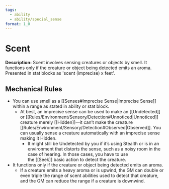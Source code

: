 ```yaml
---
tags:
  - ability
  - ability/special_sense
format: 1_0
---
```

# Scent

**Description:** Scent involves sensing creatures or objects by smell. It functions only if the creature or object being detected emits an aroma. Presented in stat blocks as 'scent (imprecise) x feet'.

## Mechanical Rules

- You can use smell as a [[Senses#Imprecise Sense|Imprecise Sense]] within a range as stated in ability or stat block.
	-  At best, an imprecise sense can be used to make an [[Undetected]] or [[Rules/Environment/Sensory/Detection#Unnoticed|Unnoticed]] creature merely [[Hidden]]—it can’t make the creature [[Rules/Environment/Sensory/Detection#Observed|Observed]]. You can usually sense a creature automatically with an imprecise sense making it Hidden.
		- It might still be Undetected by you if it’s using Stealth or is in an environment that distorts the sense, such as a noisy room in the case of hearing. In those cases, you have to use the [[Seek]] basic action to detect the creature. 
- It functions only if the creature or object being detected emits an aroma.
	- If a creature emits a heavy aroma or is upwind, the GM can double or even triple the range of scent abilities used to detect that creature, and the GM can reduce the range if a creature is downwind.